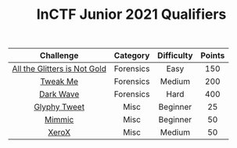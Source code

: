 <div align = "center">
  
# InCTF Junior 2021 Qualifiers
  
<br/>

| Challenge    | Category | Difficulty |  Points |
| :---:       |    :----:   |    :---:      |  :---:    |
| [All the Glitters is Not Gold](https://github.com/a3X3k/InCTF/tree/main/InCTF%20Junior%202021/Qualifiers/Forensics/All%20the%20Glitters%20is%20not%20Gold) |  Forensics | Easy | 150 |
| [Tweak Me](https://github.com/a3X3k/InCTF/tree/main/InCTF%20Junior%202021/Qualifiers/Forensics/Tweak%20Me) |  Forensics | Medium | 200 |
| [Dark Wave](https://github.com/a3X3k/InCTF/tree/main/InCTF%20Junior%202021/Qualifiers/Forensics/Dark%20Wave) |  Forensics | Hard | 400 |
| [Glyphy Tweet](https://github.com/a3X3k/InCTF/tree/main/InCTF%20Junior%202021/Qualifiers/Misc/Glyphy%20Tweet) |  Misc | Beginner | 25 |
| [Mimmic](https://github.com/a3X3k/InCTF/tree/main/InCTF%20Junior%202021/Qualifiers/Misc/Mimmic) |  Misc | Beginner | 50 |
| [XeroX](https://github.com/a3X3k/InCTF/tree/main/InCTF%20Junior%202021/Qualifiers/Misc/XeroX) |  Misc | Medium | 50 |

</div>

